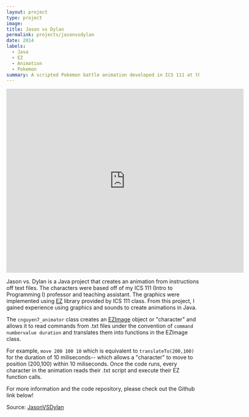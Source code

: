 ```yaml
---
layout: project
type: project
image:
title: Jason vs Dylan
permalink: projects/jasonvsdylan
date: 2014
labels:
  - Java
  - EZ
  - Animation
  - Pokemon
summary: A scripted Pokemon battle animation developed in ICS 111 at the University of Hawaii at Manoa.
---
```

<iframe width="620" height="480" src="https://www.youtube.com/embed/EqaDmNBn5KA" frameborder="0" allowfullscreen></iframe>

Jason vs. Dylan is a Java project that creates an animation from instructions off text files. The characters were based off of my ICS 111 (Intro to Programming I) professor and teaching assistant. The graphics were implemented using [EZ](http://www2.hawaii.edu/~dylank/ics111/) library provided by ICS 111 class. From this project, I gained experience using graphics and sounds to create animations in Java.

The ``cnguyen7_animator`` class creates an [EZImage](http://www2.hawaii.edu/~dylank/ics111/doc/) object or "character" and allows it to read commands from .txt files under the convention of ``command numbervalue duration`` and translates them into functions in the EZImage class.

For example, ``move 200 100 10`` which is equivalent to ``translateTo(200,100)`` for the duration of 10 miliseconds-- which allows a "character" to move to position (200,100) within 10 miliseconds. Once the code runs, every character in the animation reads their .txt script and execute their EZ function calls.

For more information and the code repository, please check out the Github link below!

Source: <a href="https://github.com/chrisnguyenhi/JasonVSDylan"><i class="large github icon"></i>JasonVSDylan</a>
